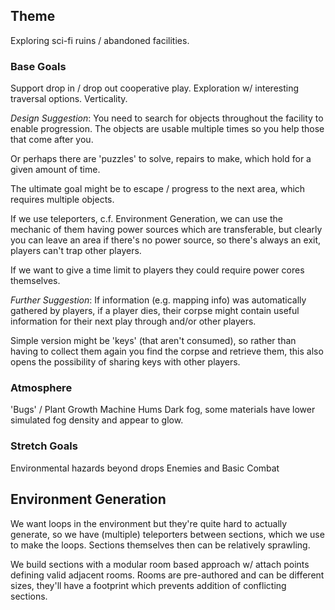 ## Theme
Exploring sci-fi ruins / abandoned facilities.  

### Base Goals
Support drop in / drop out cooperative play.
Exploration w/ interesting traversal options.
  Verticality.

*Design Suggestion*:
You need to search for objects throughout the facility to enable progression.
The objects are usable multiple times so you help those that come after you.

Or perhaps there are 'puzzles' to solve, repairs to make, which hold for a given amount of time.

The ultimate goal might be to escape / progress to the next area, which requires multiple objects.

If we use teleporters, c.f. Environment Generation, we can use the mechanic of them having
power sources which are transferable, but clearly you can leave an area if there's no power source, so there's always an exit, players can't trap other players.

If we want to give a time limit to players they could require power cores themselves.

*Further Suggestion*:
If information (e.g. mapping info) was automatically gathered by players, if a player dies,
their corpse might contain useful information for their next play through and/or other players.

Simple version might be 'keys' (that aren't consumed), so rather than having to collect them
again you find the corpse and retrieve them, this also opens the possibility of sharing keys
with other players.

### Atmosphere
'Bugs' / Plant Growth
Machine Hums
Dark fog, some materials have lower simulated fog density and appear to glow.

### Stretch Goals
Environmental hazards beyond drops
Enemies and Basic Combat

## Environment Generation
We want loops in the environment but they're quite hard to actually generate, so
we have (multiple) teleporters between sections, which we use to make the loops.
Sections themselves then can be relatively sprawling.

We build sections with a modular room based approach w/ attach points defining valid
adjacent rooms. Rooms are pre-authored and can be different sizes, they'll have a
footprint which prevents addition of conflicting sections.
